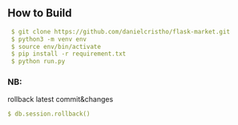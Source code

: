 ## How to Build

 ```yml
  $ git clone https://github.com/danielcristho/flask-market.git
  $ python3 -m venv env
  $ source env/bin/activate
  $ pip install -r requirement.txt
  $ python run.py
 
 ```

### NB:
rollback latest commit&changes

```yml
$ db.session.rollback()
```
